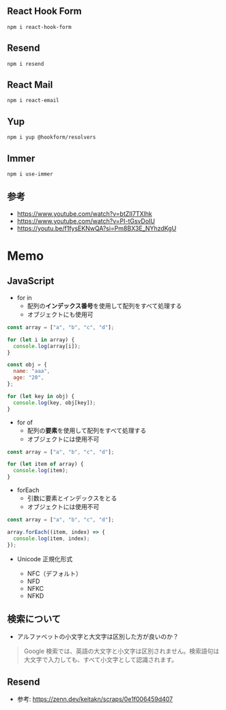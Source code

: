 ## React Hook Form

```
npm i react-hook-form
```

## Resend

```
npm i resend
```

## React Mail

```
npm i react-email
```

## Yup

```
npm i yup @hookform/resolvers
```

## Immer

```
npm i use-immer
```

## 参考

- https://www.youtube.com/watch?v=btZII7TXlhk
- https://www.youtube.com/watch?v=PI-tGsvDoIU
- https://youtu.be/f1fysEKNwQA?si=Pm8BX3E_NYhzdKgU

# Memo

## JavaScript

- for in
  - 配列の**インデックス番号**を使用して配列をすべて処理する
  - オブジェクトにも使用可

```js
const array = ["a", "b", "c", "d"];

for (let i in array) {
  console.log(array[i]);
}

const obj = {
  name: "aaa",
  age: "20",
};

for (let key in obj) {
  console.log(key, obj[key]);
}
```

- for of
  - 配列の**要素**を使用して配列をすべて処理する
  - オブジェクトには使用不可

```js
const array = ["a", "b", "c", "d"];

for (let item of array) {
  console.log(item);
}
```

- forEach
  - 引数に要素とインデックスをとる
  - オブジェクトには使用不可

```js
const array = ["a", "b", "c", "d"];

array.forEach((item, index) => {
  console.log(item, index);
});
```

- Unicode 正規化形式

  - NFC（デフォルト）
  - NFD
  - NFKC
  - NFKD

## 検索について

- アルファベットの小文字と大文字は区別した方が良いのか？

> Google 検索では、英語の大文字と小文字は区別されません。検索語句は大文字で入力しても、すべて小文字として認識されます。

## Resend

- 参考: https://zenn.dev/keitakn/scraps/0e1f006459d407
